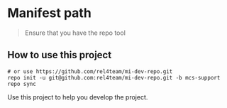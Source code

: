 # Manifest path

> Ensure that you have the repo tool

## How to use this project

```shell
# or use https://github.com/rel4team/mi-dev-repo.git
repo init -u git@github.com:rel4team/mi-dev-repo.git -b mcs-support
repo sync
```

Use this project to help you develop the project.
